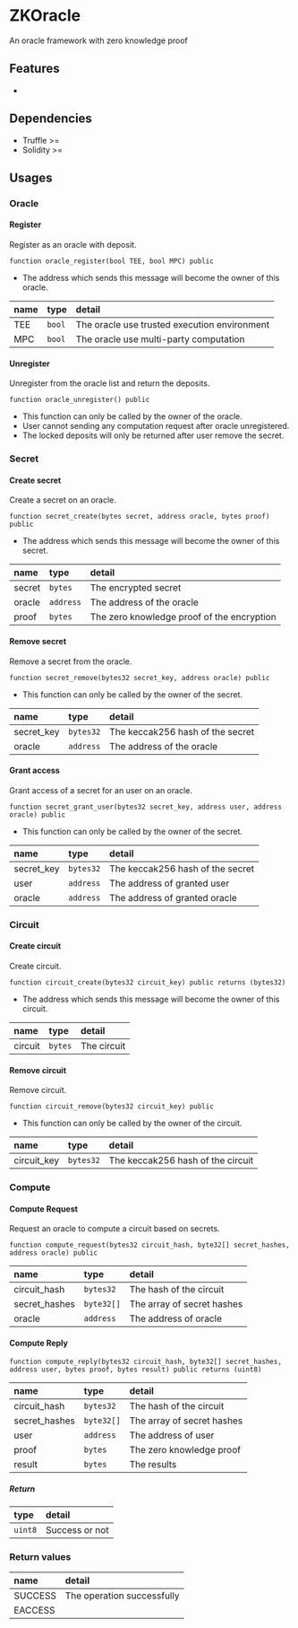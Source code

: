 # ZKOracle
An oracle framework with zero knowledge proof

## Features

* 

## Dependencies

* Truffle >=
* Solidity >=

## Usages

### Oracle

#### Register
Register as an oracle with deposit.

`function oracle_register(bool TEE, bool MPC) public`

* The address which sends this message will become the owner of this oracle.

| name | type | detail |
| :-- | :-- | :-- |
| TEE | `bool` | The oracle use trusted execution environment |
| MPC | `bool` | The oracle use multi-party computation |

#### Unregister
Unregister from the oracle list and return the deposits.

`function oracle_unregister() public`

* This function can only be called by the owner of the oracle.
* User cannot sending any computation request after oracle unregistered.
* The locked deposits will only be returned after user remove the secret.

### Secret

#### Create secret
Create a secret on an oracle.

`function secret_create(bytes secret, address oracle, bytes proof) public`

* The address which sends this message will become the owner of this secret.

| name | type | detail |
| :-- | :-- | :-- |
| secret | `bytes` | The encrypted secret |
| oracle | `address` | The address of the oracle |
| proof | `bytes` | The zero knowledge proof of the encryption |

#### Remove secret
Remove a secret from the oracle.

`function secret_remove(bytes32 secret_key, address oracle) public`

* This function can only be called by the owner of the secret.

| name | type | detail |
| :-- | :-- | :-- |
| secret_key | `bytes32` | The keccak256 hash of the secret |
| oracle | `address` | The address of the oracle |

#### Grant access
Grant access of a secret for an user on an oracle.

`function secret_grant_user(bytes32 secret_key, address user, address oracle) public`

* This function can only be called by the owner of the secret.

| name | type | detail |
| :-- | :-- | :-- |
| secret_key | `bytes32` | The keccak256 hash of the secret |
| user | `address` | The address of granted user |
| oracle | `address` | The address of granted oracle |

### Circuit

#### Create circuit
Create circuit.

`function circuit_create(bytes32 circuit_key) public returns (bytes32)`

* The address which sends this message will become the owner of this circuit.

| name | type | detail |
| :-- | :-- | :-- |
| circuit | `bytes` | The circuit |

#### Remove circuit
Remove circuit.

`function circuit_remove(bytes32 circuit_key) public`

* This function can only be called by the owner of the circuit.

| name | type | detail |
| :-- | :-- | :-- |
| circuit_key | `bytes32` | The keccak256 hash of the circuit |

### Compute

#### Compute Request
Request an oracle to compute a circuit based on secrets.

`function compute_request(bytes32 circuit_hash, byte32[] secret_hashes, address oracle) public`

| name | type | detail |
| :-- | :-- | :-- |
| circuit_hash | `bytes32` | The hash of the circuit |
| secret_hashes | `byte32[]` | The array of secret hashes |
| oracle | `address` | The address of oracle |

#### Compute Reply

`function compute_reply(bytes32 circuit_hash, byte32[] secret_hashes, address user, bytes proof, bytes result) public returns (uint8)`

| name | type | detail |
| :-- | :-- | :-- |
| circuit_hash | `bytes32` | The hash of the circuit |
| secret_hashes | `byte32[]` | The array of secret hashes |
| user | `address` | The address of user |
| proof | `bytes` | The zero knowledge proof |
| result | `bytes` | The results |

##### Return

| type | detail |
| :-- | :-- |
| `uint8` | Success or not |

### Return values

| name | detail |
| :-- | :-- |
| SUCCESS | The operation successfully |
| EACCESS |  |
